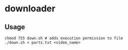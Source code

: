 # downloader

## Usage

```
chmod 755 down.sh # adds execution permission to file
./down.sh < parts.txt <video_name>
```